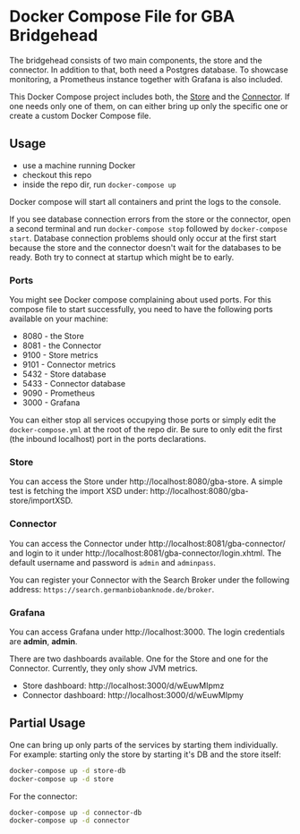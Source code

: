 # Docker Compose File for GBA Bridgehead

The bridgehead consists of two main components, the store and the connector. In addition to that, both need a Postgres database. To showcase monitoring, a Prometheus instance together with Grafana is also included.

This Docker Compose project includes both, the [Store][1] and the [Connector][2]. If one needs only one of them, on can either bring up only the specific one or create a custom Docker Compose file.

## Usage

* use a machine running Docker
* checkout this repo
* inside the repo dir, run `docker-compose up`

Docker compose will start all containers and print the logs to the console.

If you see database connection errors from the store or the connector, open a second terminal and run `docker-compose stop` followed by `docker-compose start`. Database connection problems should only occur at the first start because the store and the connector doesn't wait for the databases to be ready. Both try to connect at startup which might be to early.

### Ports

You might see Docker compose complaining about used ports. For this compose file to start successfully, you need to have the following ports available on your machine:

* 8080 - the Store
* 8081 - the Connector
* 9100 - Store metrics
* 9101 - Connector metrics
* 5432 - Store database
* 5433 - Connector database
* 9090 - Prometheus
* 3000 - Grafana

You can either stop all services occupying those ports or simply edit the `docker-compose.yml` at the root of the repo dir. Be sure to only edit the first (the inbound localhost) port in the ports declarations.

### Store

You can access the Store under http://localhost:8080/gba-store. A simple test is fetching the import XSD under: http://localhost:8080/gba-store/importXSD.

### Connector

You can access the Connector under http://localhost:8081/gba-connector/ and login to it under http://localhost:8081/gba-connector/login.xhtml. The default username and password is `admin` and `adminpass`.

You can register your Connector with the Search Broker under the following address: `https://search.germanbiobanknode.de/broker`.

### Grafana

You can access Grafana under http://localhost:3000. The login credentials are **admin**, **admin**.

There are two dashboards available. One for the Store and one for the Connector. Currently, they only show JVM metrics.

* Store dashboard: http://localhost:3000/d/wEuwMIpmz
* Connector dashboard: http://localhost:3000/d/wEuwMIpmy

## Partial Usage

One can bring up only parts of the services by starting them individually. For example: starting only the store by starting it's DB and the store itself:

```sh
docker-compose up -d store-db
docker-compose up -d store
```

For the connector:

```sh
docker-compose up -d connector-db
docker-compose up -d connector
```


[1]: <https://bitbucket.org/medicalinformatics/samply.store.docker>
[2]: <https://github.com/alexanderkiel/samply.connector.docker>
